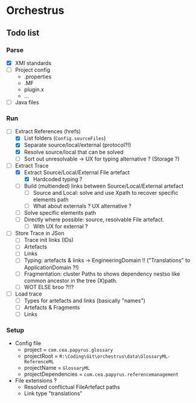# Orchestrus

## Todo list

### Parse

- [x] XMI standards
- [ ] Project config
  - .properties
  - .MF
  - plugin.x
  - ...
- [ ] Java files

### Run

- [ ] Extract References (hrefs)
  - [x] List folders (`Config.sourceFiles`)
  - [x] Separate source/local/external (protocol?!)
  - [x] Resolve source/local that can be solved
  - [ ] Sort out unresolvable -> UX for typing alternative ? (Storage ?)
- [ ] Extract Trace
  - [x] Extract Source/Local/External File artefact
    - [x] Hardcoded typing ?
  - [ ] Build (multiended) links between Source/Local/External artefact
    - [ ] Source and Local: solve and use Xpath to  recover specific elements path
    - [ ] What about externals ? UX alternative ?
  - [ ] Solve specific elements path
  - [ ] Directly where possible: source, resolvable File artefact.
    - [ ] With UX for external ?
- [ ] Store Trace in JSon
  - [ ] Trace init links (IDs)
  - [ ] Artefacts
  - [ ] Links
  - [ ] Typing: artefacts & links -> EngineeringDomain !! ("Translations" to  ApplicationDomain ?!)
  - [ ] Fragmentation: cluster Paths to shows dependency nestso  like common ancestor in the tree (X)path.
  - [ ] WOT ELSE broo ?!!?

- [ ] Load trace
  - [ ] Types for artefacts and links (basically "names")
  - [ ] Artefacts & Fragments
  - [ ] Links

### Setup

- Config file
  - project = `com.cea.papyrus.glossary`
  - projectRoot = `R:\Coding\Git\orchestrus\data\GlossaryML-ReferenceML`
  - projectName = `GlossaryML`
  - projectDependencies = `com.cea.papyrus.referencemanagement`
- File extensions ?
  - Resolved conflictual FileArtefact paths
  - Link type "translations"